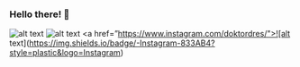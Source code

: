 ### Hello there! 🐺

<a>![alt text](https://img.shields.io/badge/-LinkedIn-0e76a8?style=plastic&logo=linkedIn)</a>
<a herf="https://twitter.com/cristina_sm01"> ![alt text](https://img.shields.io/badge/-Twitter-1DA1F2?style=plastic&logo=Twitter) </a>
                                            <a href=”https://www.instagram.com/doktordres/">![alt text](https://img.shields.io/badge/-Instagram-833AB4?style=plastic&logo=Instagram)</a>

